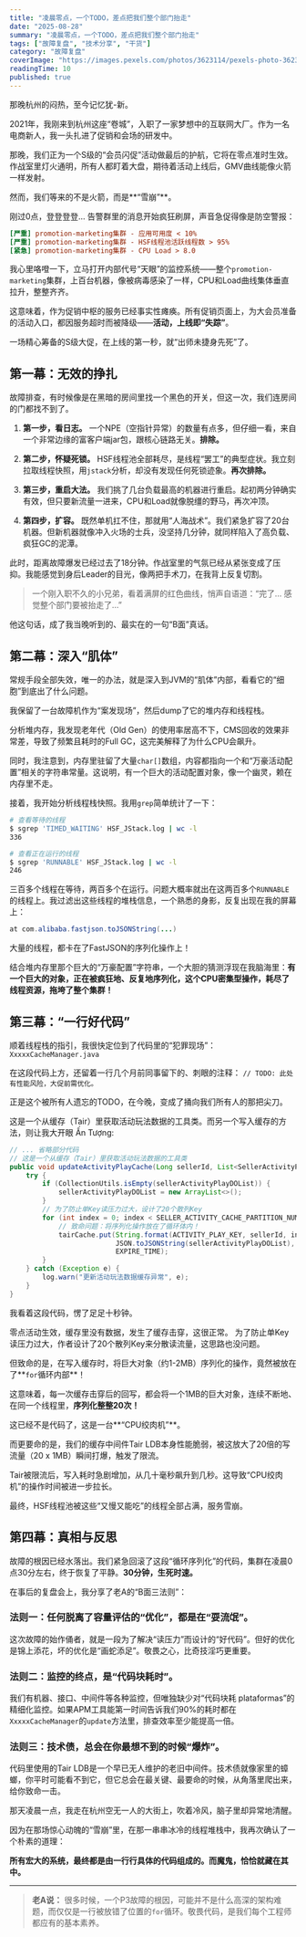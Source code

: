 ```yaml
---
title: "凌晨零点，一个TODO，差点把我们整个部门抬走"
date: "2025-08-28"
summary: "凌晨零点，一个TODO，差点把我们整个部门抬走"
tags: ["故障复盘", "技术分享", "干货"]
category: "故障复盘"
coverImage: "https://images.pexels.com/photos/3623114/pexels-photo-3623114.jpeg?auto=compress&cs=tinysrgb&w=1200"
readingTime: 10
published: true
---
```

那晚杭州的闷热，至今记忆犹-新。

2021年，我刚来到杭州这座“卷城”，入职了一家梦想中的互联网大厂。作为一名电商新人，我一头扎进了促销和会场的研发中。

那晚，我们正为一个S级的“会员闪促”活动做最后的护航，它将在零点准时生效。作战室里灯火通明，所有人都盯着大盘，期待着活动上线后，GMV曲线能像火箭一样发射。

然而，我们等来的不是火箭，而是\*\*“雪崩”\*\*。

刚过0点，登登登登… 告警群里的消息开始疯狂刷屏，声音急促得像是防空警报：

```ini
[严重] promotion-marketing集群 - 应用可用度 < 10%
[严重] promotion-marketing集群 - HSF线程池活跃线程数 > 95%
[紧急] promotion-marketing集群 - CPU Load > 8.0
```

我心里咯噔一下，立马打开内部代号“天眼”的监控系统——整个`promotion-marketing`集群，上百台机器，像被病毒感染了一样，CPU和Load曲线集体垂直拉升，整整齐齐。

这意味着，作为促销中枢的服务已经事实性瘫痪。所有促销页面上，为大会员准备的活动入口，都因服务超时而被降级——**活动，上线即“失踪”**。

一场精心筹备的S级大促，在上线的第一秒，就“出师未捷身先死”了。

## **第一幕：无效的挣扎**

故障排查，有时候像是在黑暗的房间里找一个黑色的开关，但这一次，我们连房间的门都找不到了。

1.  **第一步，看日志。** 一个NPE（空指针异常）的数量有点多，但仔细一看，来自一个非常边缘的富客户端jar包，跟核心链路无关。**排除。**

2.  **第二步，怀疑死锁。** HSF线程池全部耗尽，是线程“罢工”的典型症状。我立刻拉取线程快照，用`jstack`分析，却没有发现任何死锁迹象。**再次排除。**

3.  **第三步，重启大法。** 我们挑了几台负载最高的机器进行重启。起初两分钟确实有效，但只要新流量一进来，CPU和Load就像脱缰的野马，再次冲顶。

4.  **第四步，扩容。** 既然单机扛不住，那就用“人海战术”。我们紧急扩容了20台机器。但新机器就像冲入火场的士兵，没坚持几分钟，就同样陷入了高负载、疯狂GC的泥潭。

此时，距离故障爆发已经过去了18分钟。作战室里的气氛已经从紧张变成了压抑。我能感觉到身后Leader的目光，像两把手术刀，在我背上反复切割。

> 一个刚入职不久的小兄弟，看着满屏的红色曲线，悄声自语道：“完了… 感觉整个部门要被抬走了…”

他这句话，成了我当晚听到的、最实在的一句“B面”真话。

## **第二幕：深入“肌体”**

常规手段全部失效，唯一的办法，就是深入到JVM的“肌体”内部，看看它的“细胞”到底出了什么问题。

我保留了一台故障机作为“案发现场”，然后dump了它的堆内存和线程栈。

分析堆内存，我发现老年代（Old Gen）的使用率居高不下，CMS回收的效果非常差，导致了频繁且耗时的Full GC，这完美解释了为什么CPU会飙升。

同时，我注意到，内存里驻留了大量`char[]`数组，内容都指向一个和“万豪活动配置”相关的字符串常量。这说明，有一个巨大的活动配置对象，像一个幽灵，赖在内存里不走。

接着，我开始分析线程栈快照。我用`grep`简单统计了一下：

```bash
# 查看等待的线程
$ sgrep 'TIMED_WAITING' HSF_JStack.log | wc -l
336

# 查看正在运行的线程
$ sgrep 'RUNNABLE' HSF_JStack.log | wc -l
246
```

三百多个线程在等待，两百多个在运行。问题大概率就出在这两百多个`RUNNABLE`的线程上。我过滤出这些线程的堆栈信息，一个熟悉的身影，反复出现在我的屏幕上：

```java
at com.alibaba.fastjson.toJSONString(...)
```

大量的线程，都卡在了FastJSON的序列化操作上！

结合堆内存里那个巨大的“万豪配置”字符串，一个大胆的猜测浮现在我脑海里：**有一个巨大的对象，正在被疯狂地、反复地序列化，这个CPU密集型操作，耗尽了线程资源，拖垮了整个集群！**

## **第三幕：“一行好代码”**

顺着线程栈的指引，我很快定位到了代码里的“犯罪现场”： `XxxxxCacheManager.java`

在这段代码上方，还留着一行几个月前同事留下的、刺眼的注释：
`// TODO: 此处有性能风险，大促前需优化。`

正是这个被所有人遗忘的TODO，在今晚，变成了捅向我们所有人的那把尖刀。

这是一个从缓存（Tair）里获取活动玩法数据的工具类。而另一个写入缓存的方法，则让我大开眼 Ấn Tượng:

```java
// ... 省略部分代码
// 这是一个从缓存（Tair）里获取活动玩法数据的工具类
public void updateActivityPlayCache(Long sellerId, List<SellerActivityPlayDO> sellerActivityPlayDOList) {
    try {
        if (CollectionUtils.isEmpty(sellerActivityPlayDOList)) {
            sellerActivityPlayDOList = new ArrayList<>();
        }
        // 为了防止单Key读压力过大，设计了20个散列Key
        for (int index = 0; index < SELLER_ACTIVITY_CACHE_PARTITION_NUMBER; index++) {
            // 致命问题：将序列化操作放在了循环体内！
            tairCache.put(String.format(ACTIVITY_PLAY_KEY, sellerId, index), 
                          JSON.toJSONString(sellerActivityPlayDOList), // 就是这行代码，序列化了20次！
                          EXPIRE_TIME);
        }
    } catch (Exception e) {
        log.warn("更新活动玩法数据缓存异常", e);
    }
}
```

我看着这段代码，愣了足足十秒钟。

零点活动生效，缓存里没有数据，发生了缓存击穿，这很正常。
为了防止单Key读压力过大，作者设计了20个散列Key来分散读流量，这思路也没问题。

但致命的是，在写入缓存时，将巨大对象（约1-2MB）序列化的操作，竟然被放在了\*\*`for`循环内部\*\*！

这意味着，每一次缓存击穿后的回写，都会将一个1MB的巨大对象，连续不断地、在同一个线程里，**序列化整整20次！**

这已经不是代码了，这是一台\*\*“CPU绞肉机”\*\*。

而更要命的是，我们的缓存中间件Tair LDB本身性能脆弱，被这放大了20倍的写流量（20 x 1MB）瞬间打爆，触发了限流。

Tair被限流后，写入耗时急剧增加，从几十毫秒飙升到几秒。这导致“CPU绞肉机”的操作时间被进一步拉长。

最终，HSF线程池被这些“又慢又能吃”的线程全部占满，服务雪崩。

## **第四幕：真相与反思**

故障的根因已经水落出。我们紧急回滚了这段“循环序列化”的代码，集群在凌晨0点30分左右，终于恢复了平静。**30分钟，生死时速。**

在事后的复盘会上，我分享了老A的“B面三法则”：

### **法则一：任何脱离了容量评估的“优化”，都是在“耍流氓”。**

这次故障的始作俑者，就是一段为了解决“读压力”而设计的“好代码”。但好的优化是锦上添花，坏的优化是“画蛇添足”。敬畏之心，比奇技淫巧更重要。

### **法则二：监控的终点，是“代码块耗时”。**

我们有机器、接口、中间件等各种监控，但唯独缺少对“代码块耗 plataformas”的精细化监控。如果APM工具能第一时间告诉我们90%的耗时都在`XxxxxCacheManager`的`update`方法里，排查效率至少能提高一倍。

### **法则三：技术债，总会在你最想不到的时候“爆炸”。**

代码里使用的Tair LDB是一个早已无人维护的老旧中间件。技术债就像家里的蟑螂，你平时可能看不到它，但它总会在最关键、最要命的时候，从角落里爬出来，给你致命一击。

那天凌晨一点，我走在杭州空无一人的大街上，吹着冷风，脑子里却异常地清醒。

因为在那场惊心动魄的“雪崩”里，在那一串串冰冷的线程堆栈中，我再次确认了一个朴素的道理：

**所有宏大的系统，最终都是由一行行具体的代码组成的。而魔鬼，恰恰就藏在其中。**

-----

> **老A说：**
> 很多时候，一个P3故障的根因，可能并不是什么高深的架构难题，而仅仅是一行被放错了位置的`for`循环。敬畏代码，是我们每个工程师都应有的基本素养。
